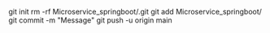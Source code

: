 git init
rm -rf Microservice_springboot/.git
git add Microservice_springboot/
git commit -m "Message"
git push -u origin main
